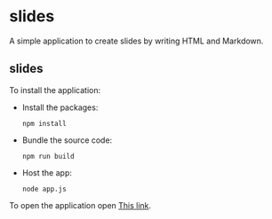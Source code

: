 # slides

A simple application to create slides by writing HTML and Markdown.

## slides

To install the application:

- Install the packages:
    ```
    npm install
    ```

- Bundle the source code:
    ```
    npm run build
    ```

- Host the app:
    ```
    node app.js
    ```

To open the application open [This link](localhost:8000).

